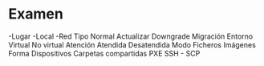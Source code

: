 # Examen

-Lugar
	-Local
	-Red
Tipo
	Normal
	Actualizar
	Downgrade
	Migración
Entorno
	Virtual
	No virtual
Atención
	Atendida
	Desatendida
Modo
	Ficheros
	Imágenes
Forma
	Dispositivos
	Carpetas compartidas
	PXE 
	SSH - SCP
